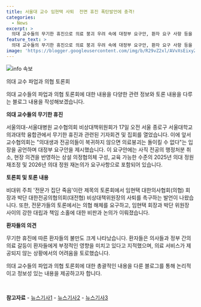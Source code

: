 ```yaml
---
title: 서울대 교수 임현택 사퇴  전면 휴진 폭탄발언에 충격!
categories:
  - News
excerpt: >
  의대 교수들의 무기한 휴진으로 의료 붕괴 우려 속에 대정부 요구안, 환자 요구 사항 등을 논의하는 상황에서 대한의사협회 회장의 사퇴 요구도 나온 가운데, 전문가들의 사이에서도 이견이 빚어지고 있는 상황. 휴진으로 진료가 어려운 상황에서 환자들의 불만과 어려움도 속속 드러나는 중이다.
feature_text: >
  의대 교수들의 무기한 휴진으로 의료 붕괴 우려 속에 대정부 요구안, 환자 요구 사항 등을 논의하는 상황에서 대한의사협회 회장의 사퇴 요구도 나온 가운데, 전문가들의 사이에서도 이견이 빚어지고 있는 상황. 휴진으로 진료가 어려운 상황에서 환자들의 불만과 어려움도 속속 드러나는 중이다.
image: 'https://blogger.googleusercontent.com/img/b/R29vZ2xl/AVvXsEixyZcFfHzMRdzZMjFBmAUKJYCLCGyLL1o632UiGVXcaFdKo_bkvkuCioo0uUKlGfBVcT3P84aROyZIXSBEx3Aw5nCQ3pTgDom1WDC4m8eifvWiAmWEEVb4x6G_l8C0QH225ldMjyaFvpxGEBGNO37VmDTDMHGhJPq73UglMfDca1-0aw/s1600/blogspot.png'
---
```


<p><img src="https://blogger.googleusercontent.com/img/b/R29vZ2xl/AVvXsEixyZcFfHzMRdzZMjFBmAUKJYCLCGyLL1o632UiGVXcaFdKo_bkvkuCioo0uUKlGfBVcT3P84aROyZIXSBEx3Aw5nCQ3pTgDom1WDC4m8eifvWiAmWEEVb4x6G_l8C0QH225ldMjyaFvpxGEBGNO37VmDTDMHGhJPq73UglMfDca1-0aw/s1600/blogspot.png" alt="info 속보" /></p>

<p>의대 교수 파업과 의협 토론회</p>

<p>의대 교수들의 파업과 의협 토론회에 대한 내용을 다양한 관련 정보와 토론 내용을 다루는 블로그 내용을 작성해보겠습니다. </p>

<p><strong>의대 교수들의 무기한 휴진</strong></p>

<p>서울의대-서울대병원 교수협의회 비상대책위원회가 17일 오전 서울 종로구 서울대학교 의과대학 융합관에서 무기한 휴진과 관련된 기자회견 및 집회를 열었습니다. 이에 앞서 교수협의회는 "의대생과 전공의들이 복귀하지 않으면 의료붕괴는 돌이킬 수 없다"는 입장을 공언하며 대정부 요구안을 제시했습니다. 이 요구안에는 사직 전공의 행정처분 취소, 현장 의견을 반영하는 상설 의정협의체 구성, 교육 가능한 수준의 2025년 의대 정원 재조정 및 2026년 의대 정원 재논의가 요구사항으로 포함되어 있습니다.</p>

<p><strong>토론회 및 토론 내용</strong></p>

<p>비대위 주최 '전문가 집단 죽음'이란 제목의 토론회에서 임현택 대한의사협회(의협) 회장과 박단 대한전공의협의회(대전협) 비상대책위원장의 사퇴를 촉구하는 발언이 나왔습니다. 또한, 전문가들의 토론에서는 의협 해체를 요구하고, 임현택 회장과 박단 위원장 사이의 강한 대립과 책임 소홀에 대한 비판과 논의가 이뤄졌습니다.</p>

<p><strong>환자들의 의견</strong></p>

<p>무기한 휴진에 따른 환자들의 불만도 크게 나타났습니다. 환자들은 의사들과 정부 간의 의료 갈등이 환자들에게 부정적인 영향을 미치고 있다고 지적했으며, 의료 서비스가 제공되지 않는 상황에서의 어려움을 토로했습니다. </p>

<p>의대 교수들의 파업과 의협 토론회에 대한 총괄적인 내용을 다룬 블로그를 통해 논리적이고 정보성 있는 내용을 제공하고자 합니다. </p>

<p data-ke-size="size16">&nbsp;</p>

<p><strong>참고자료</strong>
- <a href="https://www.example.com/news1">뉴스기사1</a>
- <a href="https://www.example.com/news2">뉴스기사2</a>
- <a href="https://www.example.com/news3">뉴스기사3</a></p>

